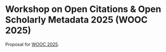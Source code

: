# Workshop on Open Citations &amp; Open Scholarly Metadata 2025 (WOOC 2025)

Proposal for [WOOC 2025](https://workshop-oc.github.io).

